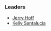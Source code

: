 ### Leaders
* [Jerry Hoff](mailto:jerry@owasp.org)
* [Kelly Santalucia](mailto:kelly.santalucia@owasp.com)
